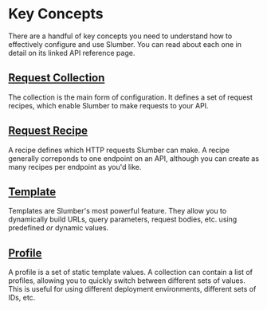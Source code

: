 # Key Concepts

There are a handful of key concepts you need to understand how to effectively configure and use Slumber. You can read about each one in detail on its linked API reference page.

## [Request Collection](../api/request_collection/index.md)

The collection is the main form of configuration. It defines a set of request recipes, which enable Slumber to make requests to your API.

## [Request Recipe](../api/request_collection/request_recipe.md)

A recipe defines which HTTP requests Slumber can make. A recipe generally correponds to one endpoint on an API, although you can create as many recipes per endpoint as you'd like.

## [Template](./templates.md)

Templates are Slumber's most powerful feature. They allow you to dynamically build URLs, query parameters, request bodies, etc. using predefined _or_ dynamic values.

## [Profile](../api/request_collection/profile.md)

A profile is a set of static template values. A collection can contain a list of profiles, allowing you to quickly switch between different sets of values. This is useful for using different deployment environments, different sets of IDs, etc.
